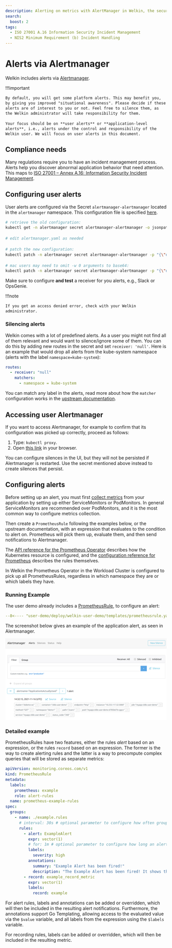 ```yaml
---
description: Alerting on metrics with AlertManager in Welkin, the security-focused Kubernetes distribution.
search:
  boost: 2
tags:
  - ISO 27001 A.16 Information Security Incident Management
  - NIS2 Minimum Requirement (b) Incident Handling
---
```


# Alerts via Alertmanager

Welkin includes alerts via [Alertmanager](https://prometheus.io/docs/alerting/latest/alertmanager/).

!!!important

    By default, you will get some platform alerts. This may benefit you, by giving you improved "situational awareness". Please decide if these alerts are of interest to you or not. Feel free to silence them, as the Welkin administrator will take responsibility for them.

    Your focus should be on **user alerts** or **application-level alerts**, i.e., alerts under the control and responsibility of the Welkin user. We will focus on user alerts in this document.

## Compliance needs

Many regulations require you to have an incident management process. Alerts help you discover abnormal application behavior that need attention. This maps to [ISO 27001 – Annex A.16: Information Security Incident Management](https://www.isms.online/iso-27001/annex-a-16-information-security-incident-management/).

## Configuring user alerts

User alerts are configured via the Secret `alertmanager-alertmanager` located in the `alertmanager` namespace. This configuration file is specified [here](https://prometheus.io/docs/alerting/latest/configuration/#file-layout-and-global-settings).

```bash
# retrieve the old configuration:
kubectl get -n alertmanager secret alertmanager-alertmanager -o jsonpath='{.data.alertmanager\.yaml}' | base64 -d > alertmanager.yaml

# edit alertmanager.yaml as needed

# patch the new configuration:
kubectl patch -n alertmanager secret alertmanager-alertmanager -p "{\"data\":{\"alertmanager.yaml\":\"$(base64 -w 0 < alertmanager.yaml)\"}}"

# mac users may need to omit -w 0 arguments to base64:
kubectl patch -n alertmanager secret alertmanager-alertmanager -p "{\"data\":{\"alertmanager.yaml\":\"$(base64 < alertmanager.yaml)\"}}"
```

Make sure to configure **and test** a receiver for you alerts, e.g., Slack or OpsGenie.

!!!note

    If you get an access denied error, check with your Welkin administrator.

### Silencing alerts

Welkin comes with a lot of predefined alerts. As a user you might not find all of them relevant and would want to silence/ignore some of them. You can do this by adding new routes in the secret and set `receiver: 'null'`. Here is an example that would drop all alerts from the kube-system namespace (alerts with the label `namespace=kube-system`):

```yaml
routes:
  - receiver: "null"
    matchers:
      - namespace = kube-system
```

You can match any label in the alerts, read more about how the `matcher` configuration works in the [upstream documentation](https://prometheus.io/docs/alerting/latest/configuration/#matcher).

## Accessing user Alertmanager

If you want to access Alertmanager, for example to confirm that its configuration was picked up correctly, proceed as follows:

1. Type: `kubectl proxy`.
1. Open [this link](http://127.0.0.1:8001/api/v1/namespaces/alertmanager/services/alertmanager-operated:9093/proxy/) in your browser.

You can configure silences in the UI, but they will not be persisted if Alertmanager is restarted. Use the secret mentioned above instead to create silences that persist.

## Configuring alerts

Before setting up an alert, you must first [collect metrics](metrics.md) from your application by setting up either ServiceMonitors or PodMonitors. In general ServiceMonitors are recommended over PodMonitors, and it is the most common way to configure metrics collection.

Then create a `PrometheusRule` following the examples below, or the upstream documentation, with an expression that evaluates to the condition to alert on. Prometheus will pick them up, evaluate them, and then send notifications to Alertmanager.

The [API reference for the Prometheus Operator](https://prometheus-operator.dev/docs/api-reference/api/#monitoring.coreos.com/v1.PrometheusRule) describes how the Kubernetes resource is configured, and the [configuration reference for Prometheus](https://prometheus.io/docs/prometheus/latest/configuration/alerting_rules/) describes the rules themselves.

In Welkin the Prometheus Operator in the Workload Cluster is configured to pick up all PrometheusRules, regardless in which namespace they are or which labels they have.

### Running Example

<!--user-demo-alerts-start-->

The user demo already includes a [PrometheusRule](https://github.com/elastisys/welkin/blob/main/user-demo/deploy/welkin-user-demo/templates/prometheusrule.yaml), to configure an alert:

```yaml
--8<---- "user-demo/deploy/welkin-user-demo/templates/prometheusrule.yaml"
```

The screenshot below gives an example of the application alert, as seen in Alertmanager.

![Example of User Demo Alerts](../img/user-demo-alerts.png)

<!--user-demo-alerts-end-->

### Detailed example

PrometheusRules have two features, either the rules _alert_ based on an expression, or the rules `record` based on an expression.
The former is the way to create alerting rules and the latter is a way to precompute complex queries that will be stored as separate metrics:

```yaml
apiVersion: monitoring.coreos.com/v1
kind: PrometheusRule
metadata:
  labels:
    prometheus: example
    role: alert-rules
  name: prometheus-example-rules
spec:
  groups:
    - name: ./example.rules
      # interval: 30s # optional parameter to configure how often groups of rules are evaluated
      rules:
        - alert: ExampleAlert
          expr: vector(1)
          # for: 1m # optional parameter to configure how long an alert must be triggered to be fired
          labels:
            severity: high
          annotations:
            summary: "Example Alert has been fired!"
            description: "The Example Alert has been fired! It shows the value {{ $value }}."
        - record: example_record_metric
          expr: vector(1)
          labels:
            record: example
```

For alert rules, labels and annotations can be added or overridden, which will then be included in the resulting alert notifications. Furthermore, the annotations support Go Templating, allowing access to the evaluated value via the `$value` variable, and all labels from the expression using the `$labels` variable.

For recording rules, labels can be added or overridden, which will then be included in the resulting metric.
